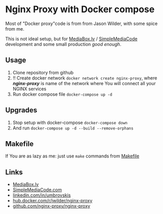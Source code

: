 # Nginx Proxy with Docker compose

Most of "Docker proxy"code is from from Jason Wilder, with some spice from me.

This is not ideal setup, but for [MediaBox.lv][mediaboxlv] / [SimpleMediaCode][smccom] development and some small production *good enough*.

## Usage

1. Clone repository from github
2. !! Create docker network `docker network create nginx-proxy`, where ***nginx-proxy*** is name of the network where You will connect all your NGINX services
3. Run docker compose file `docker-compose up -d`

## Upgrades

1. Stop setup with docker-compose `docker-compose down`
2. And run `docker-compose up -d --build --remove-orphans`

## Makefile

If You are as lazy as me: just use `make` commands from [Makefile](Makefile)

## Links

- [MediaBox.lv][mediaboxlv]
- [SimpleMediaCode.com][smccom]
- [linkedin.com/in/umbrovskis][li_umbrovskis]
- [hub.docker.com/r/jwilder/nginx-proxy][proxydocker]
- [github.com/nginx-proxy/nginx-proxy][proxygithub]

[proxydocker]: https://hub.docker.com/r/jwilder/nginx-proxy
[proxygithub]: https://github.com/nginx-proxy/nginx-proxy
[jwildergithuib]: https://github.com/jwilder
[li_umbrovskis]: https://linkedin.com/in/umbrovskis
[mediaboxlv]: https://mediabox.lv/?utm_source=github.com&utm_source=simplemediacode/nginxproxy&utm_campaign=freecode
[smccom]: https://simplemediacode.com/?utm_source=github.com&utm_source=simplemediacode/nginxproxy&utm_campaign=freecode

